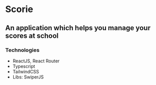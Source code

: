 # Scorie

## An application which helps you manage your scores at school

### Technologies

-   ReactJS, React Router
-   Typescript
-   TailwindCSS
-   Libs: SwiperJS
